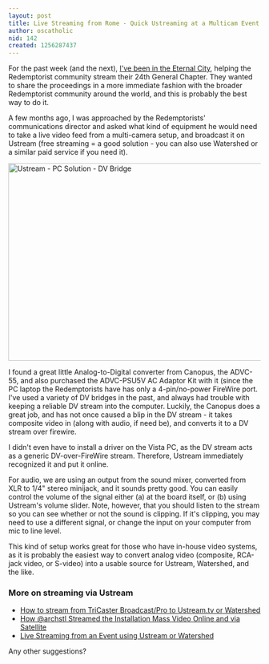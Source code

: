 ```yaml
---
layout: post
title: Live Streaming from Rome - Quick Ustreaming at a Multicam Event
author: oscatholic
nid: 142
created: 1256287437
---
```

<p>For the past week (and the next), <a href="http://www.lifeisaprayer.com/special-sections/roma">I've been in the Eternal City</a>, helping the Redemptorist community stream their 24th General Chapter. They wanted to share the proceedings in a more immediate fashion with the broader Redemptorist community around the world, and this is probably the best way to do it.</p>
<p>A few months ago, I was approached by the Redemptorists' communications director and asked what kind of equipment he would need to take a live video feed from a multi-camera setup, and broadcast it on Ustream (free streaming = a good solution - you can also use Watershed or a similar paid service if you need it).</p>
<p class="rtecenter"><img src="/sites/opensourcecatholic.com/files/user-uploads/oscatholic/quick-and-dirty-ustream-multicam-setup.jpg" alt="Ustream - PC Solution - DV Bridge" width="525" height="394" style="display: block; margin-left: auto; margin-right: auto;" /></p>
<p>I found a great little Analog-to-Digital converter from Canopus, the ADVC-55, and also purchased the ADVC-PSU5V AC Adaptor Kit with it (since the PC laptop the Redemptorists have has only a 4-pin/no-power FireWire port. I've used a variety of DV bridges in the past, and always had trouble with keeping a reliable DV stream into the computer. Luckily, the Canopus does a great job, and has not once caused a blip in the DV stream - it takes composite video in (along with audio, if need be), and converts it to a DV stream over firewire.</p>
<p>I didn't even have to install a driver on the Vista PC, as the DV stream acts as a generic DV-over-FireWire stream. Therefore, Ustream immediately recognized it and put it online.</p>
<p>For audio, we are using an output from the sound mixer, converted from XLR to 1/4" stereo minijack, and it sounds pretty good. You can easily control the volume of the signal either (a) at the board itself, or (b) using Ustream's volume slider. Note, however, that you should listen to the stream so you can see whether or not the sound is clipping. If it's clipping, you may need to use a different signal, or change the input on your computer from mic to line level.</p>
<p>This kind of setup works great for those who have in-house video systems, as it is probably the easiest way to convert analog video (composite, RCA-jack video, or S-video) into a usable source for Ustream, Watershed, and the like.</p>
<h3>More on streaming via Ustream</h3>
<ul>
<li><a href="http://www.lifeisaprayer.com/articles/computing/2010/how-stream-tricaster-broadcast">How to stream from TriCaster Broadcast/Pro to Ustream.tv or Watershed</a></li>
<li><a href="/blog/archstl/how-archstl-streamed-inst">How @archstl Streamed the Installation Mass Video Online and via Satellite</a></li>
<li><a href="/wiki/117/live-streaming-event">Live Streaming from an Event using Ustream or Watershed</a></li>
</ul>
<p>Any other suggestions?</p>
